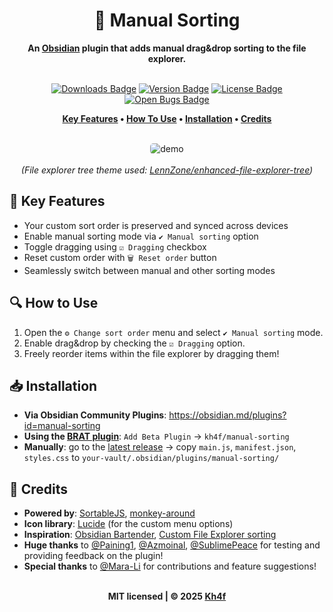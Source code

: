<div align="center">
	<h1>📌 Manual Sorting</h1>
	<b>An <a href="https://obsidian.md/" target="_blank">Obsidian</a> plugin that adds manual drag&drop sorting to the file explorer.</b>
	<br><br>
	<p>
		<a href='https://github.com/obsidianmd/obsidian-releases/blob/master/community-plugin-stats.json#:~:text="manual%2Dsorting"' target="_blank"><img src="https://img.shields.io/badge/dynamic/json?logo=obsidian&color=363636&labelColor=be2a3c&label=Downloads&query=%24%5B%22manual-sorting%22%5D.downloads&url=https%3A%2F%2Fraw.githubusercontent.com%2Fobsidianmd%2Fobsidian-releases%2Fmaster%2Fcommunity-plugin-stats.json&style=flat" alt="Downloads Badge"></a>
		<a href="https://github.com/Kh4f/manual-sorting/releases"><img src="https://img.shields.io/github/v/tag/Kh4f/manual-sorting?color=373737&labelColor=9c2437&label=%F0%9F%93%A6%20Release&style=flat" alt="Version Badge"></a>
		<a href="https://github.com/Kh4f/manual-sorting/blob/master/LICENSE"><img src="https://img.shields.io/github/license/Kh4f/manual-sorting?color=373737&labelColor=88304e&label=%F0%9F%9B%A1%EF%B8%8F%20Licence&style=flat" alt="License Badge"></a>
		<a href="https://github.com/Kh4f/manual-sorting/issues?q=is%3Aissue+is%3Aopen+label%3Abug"><img src="https://img.shields.io/github/issues/Kh4f/manual-sorting/bug?color=373737&labelColor=522546&label=%F0%9F%90%9B%20Bugs&style=flat" alt="Open Bugs Badge"></a>
	</p>
	<p>
		<b>
			<a href="#-key-features">Key Features</a> •
			<a href="#-how-to-use">How To Use</a> •
			<a href="#-installation">Installation</a> •
			<a href="#-credits">Credits</a>
		</b>
	</p>
	<br>
	<img align="center" max-width="800" style="border-radius: 5px;" src="https://github.com/user-attachments/assets/c3996f68-aa16-40ed-aea4-eb5a6dce6c74" alt="demo">
	<br><br>
	<i align="right">(File explorer tree theme used: <a href="https://github.com/LennZone/enhanced-file-explorer-tree" target="_blank">LennZone/enhanced-file-explorer-tree</a>)</i>
</div>


## 🎯 Key Features

- Your custom sort order is preserved and synced across devices
- Enable manual sorting mode via `✔️ Manual sorting` option
- Toggle dragging using `☑️ Dragging` checkbox
- Reset custom order with `🗑️ Reset order` button
- Seamlessly switch between manual and other sorting modes

## 🔍 How to Use

1. Open the `⚙️ Change sort order` menu and select `✔️ Manual sorting` mode.
2. Enable drag&drop by checking the `☑️ Dragging` option.
3. Freely reorder items within the file explorer by dragging them!

## 📥 Installation
- **Via Obsidian Community Plugins**: https://obsidian.md/plugins?id=manual-sorting
- **Using the [BRAT plugin](https://github.com/TfTHacker/obsidian42-brat)**: `Add Beta Plugin` → `kh4f/manual-sorting`
- **Manually**: go to the [latest release](https://github.com/Kh4f/manual-sorting/releases/latest) → copy `main.js`, `manifest.json`, `styles.css` to `your-vault/.obsidian/plugins/manual-sorting/`

## 💖 Credits
- **Powered by**:  [SortableJS](https://github.com/SortableJS/Sortable), [monkey-around](https://github.com/pjeby/monkey-around)
- **Icon library**:  [Lucide](https://lucide.dev/) (for the custom menu options)
- **Inspiration**: [Obsidian Bartender](https://github.com/nothingislost/obsidian-bartender), [Custom File Explorer sorting](https://github.com/SebastianMC/obsidian-custom-sort)
- **Huge thanks** to [@Paining1](https://github.com/Paining1), [@Azmoinal](https://github.com/Azmoinal), [@SublimePeace](https://github.com/SublimePeace) for testing and providing feedback on the plugin!
- **Special thanks** to [@Mara-Li](https://github.com/Mara-Li) for contributions and feature suggestions!

</br>

<div align="center">
  <b>MIT licensed | © 2025 <a href="https://github.com/Kh4f">Kh4f</a></b>
</div>
